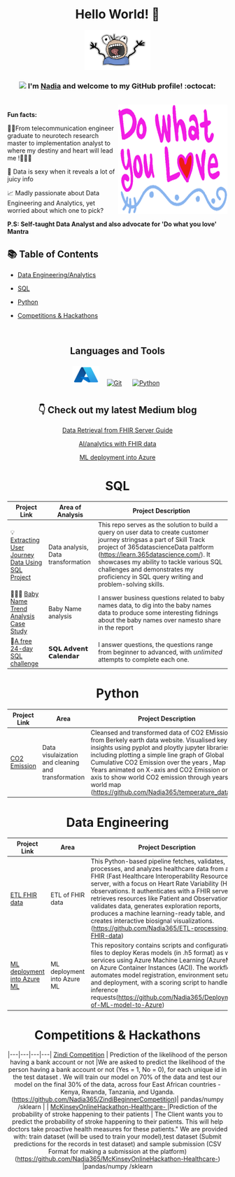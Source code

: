 
<div align="center">
<h1> Hello World! 👋 </h1>
<img src="IMG/my-image.png" width="150">

### <img src="https://media.giphy.com/media/WUlplcMpOCEmTGBtBW/giphy.gif" width="40"> I'm [Nadia](https://www.linkedin.com/in/nadiayoussef365/) and welcome to my GitHub profile! :octocat:
<br>

<img align="right" height="250" width="250" alt="GIF" src="IMG/images.png" />


</div>

**Fun facts:**

👩‍🎓From telecommunication engineer graduate to neurotech research master to implementation analyst to where my destiny and heart will lead me !🤔🤔🤔


🤔 Data is sexy when it reveals a lot of juicy info  
  
📈 Madly passionate about Data Engineering and Analytics, yet worried about which one to pick?

**P.S: Self-taught Data Analyst and also advocate for 'Do what you love' Mantra** 

## 📚 Table of Contents
- [Data Engineering/Analytics](#data-engineering)
- [SQL](#sql)
- [Python](#python)
- [Competitions & Hackathons](#Competitions)


  <br>

<div align="center">

## Languages and Tools  
<div align="center">  
<img title="Azure" alt="Azure" src="IMG/Microsoft_Azure.svg.png" width="60" height="40" style="vertical-align:down; margin:4px"/>
<a href="https://github.com/" target="_blank"><img style="margin: 10px" src="https://profilinator.rishav.dev/skills-assets/git-scm-icon.svg" alt="Git" height="50" /></a>  
<a href="https://www.python.org/" target="_blank"><img style="margin: 10px" src="https://profilinator.rishav.dev/skills-assets/python-original.svg" alt="Python" height="50" /></a>   
</div>

## 👇 Check out my latest Medium blog

<a target="_blank" href="https://medium.com/@nadiayoussef635/data-retrieval-from-fhir-server-practical-guide-f0af5eb76843">Data Retrieval from FHIR Server Guide</a> 

<a target="_blank" href="https://medium.com/@nadiayoussef635/ai-analytics-with-fhir-data-e964d1399a89">AI/analytics with FHIR data</a>  

<a target="_blank" href="https://medium.com/@nadiayoussef635/steps-of-deployment-of-ml-model-into-azure-932ce4f247d4">ML deployment into Azure</a> 



# SQL

| Project Link | Area of Analysis | Project Description | 
|---|---|---|
| 💡 [Extracting User Journey Data Using SQL Project](https://github.com/Nadia365/User-tracking) | Data analysis, Data transformation| This repo serves as the solution to build a query on user data to create customer journey stringsas a part of  Skill Track project of 365datascienceData paltform (https://learn.365datascience.com/). It showcases my ability to tackle various SQL challenges and demonstrates my proficiency in SQL query writing and problem-solving skills. | 
| 👩🏻‍⚕️ [Baby Name Trend Analysis Case Study](https://github.com/Nadia365/Baby-Name-Trend-Analysis-Case-Study/tree/main) | Baby Name analysis | I answer business questions related to baby names data, to dig into the baby names data to produce some interesting fidnings about the baby names over namesto share in the report |  
| 🎁[A free 24-day SQL challenge](https://github.com/Nadia365/-SQL-Advent-Calendar/blob/main/README.md) | 𝗦𝗤𝗟 𝗔𝗱𝘃𝗲𝗻𝘁 𝗖𝗮𝗹𝗲𝗻𝗱𝗮𝗿 | I answer  questions, the questions range from beginner to advanced, with 𝘶𝘯𝘭𝘪𝘮𝘪𝘵𝘦𝘥 attempts to complete each one. |  


# Python

| Project Link | Area | Project Description | Libraries |    
|---|---|---|---|
[CO2 Emission](https://github.com/Nadia365/temperature_data_viz) | Data visulaization and cleaning and transformation |Cleansed and transformed data of CO2 EMission from Berkely earth data website. Visualised key insights using pyplot and ploytly jupyter libraries , including plotting a simple line graph of Global Cumulative CO2 Emission over the years , Map with Years animated on X-axis and CO2 Emission on Y-axis to show world CO2 emission through years on world map (https://github.com/Nadia365/temperature_data_viz) | pandas/matplotlib/seaborn /numpy /plotly/math/graph_objects  


# Data Engineering

| Project Link | Area | Project Description | Libraries |    
|---|---|---|---|
[ETL FHIR data](https://github.com/Nadia365/ETL-processing-of-FHIR-data) | ETL of FHIR data |This Python-based pipeline fetches, validates, processes, and analyzes healthcare data from a FHIR (Fast Healthcare Interoperability Resources) server, with a focus on Heart Rate Variability (HRV) observations. It authenticates with a FHIR server, retrieves resources like Patient and Observation, validates data, generates exploration reports, produces a machine learning-ready table, and creates interactive biosignal visualizations.(https://github.com/Nadia365/ETL-processing-of-FHIR-data) | pandas/numpy /plotly/math/graph_objects/pyhton  |
|  [ML deployment into Azure ML ](https://github.com/Nadia365/Deployment-of-ML-model-to-Azure) |ML deployment into Azure ML  | This repository contains scripts and configuration files to deploy Keras models (in .h5 format) as web services using Azure Machine Learning (AzureML) on Azure Container Instances (ACI). The workflow automates model registration, environment setup, and deployment, with a scoring script to handle inference requests(https://github.com/Nadia365/Deployment-of-ML-model-to-Azure) | pyhton/azure ml sdk  


# Competitions & Hackathons 
|---|---|---|---|
[Zindi Competition](https://github.com/Nadia365/ZindiBeginnerCompetition) | Prediction of the likelihood of the person having a bank account or not  |We are asked to predict the likelihood of the person having a bank account or not (Yes = 1, No = 0), for each unique id in the test dataset . We will train our model on 70% of the data and test our model on the final 30% of the data, across four East African countries - Kenya, Rwanda, Tanzania, and Uganda.(https://github.com/Nadia365/ZindiBeginnerCompetition)| pandas/numpy /sklearn |
|  [McKinseyOnlineHackathon-Healthcare- ](https://github.com/Nadia365/McKinseyOnlineHackathon-Healthcare-) |Prediction of the probability of stroke happening to their patients  | The Client wants you to predict the probability of stroke happening to their patients. This will help doctors take proactive health measures for these patients." We are provided with: train dataset (will be used to train your model),test dataset (Submit predictions for the records in test dataset) and sample submission (CSV Format for making a submission at the platform)(https://github.com/Nadia365/McKinseyOnlineHackathon-Healthcare-) |pandas/numpy /sklearn
